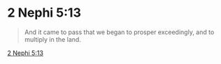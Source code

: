 # 2 Nephi 5:13

> And it came to pass that we began to prosper exceedingly, and to multiply in the land.

[2 Nephi 5:13](https://www.churchofjesuschrist.org/study/scriptures/bofm/2-ne/5?lang=eng&id=p13#p13)


